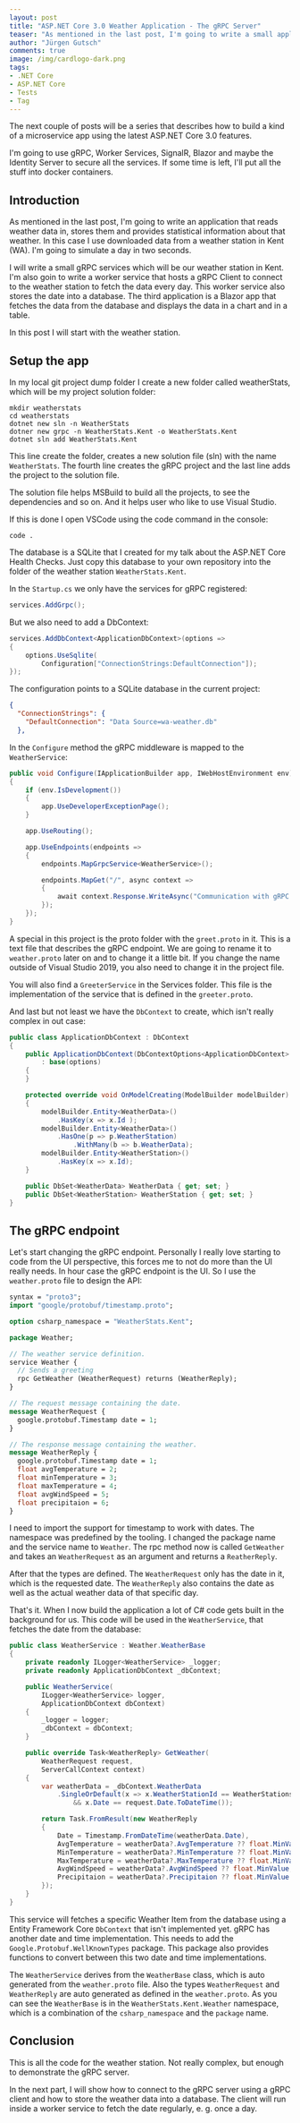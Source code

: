 ```yaml
---
layout: post
title: "ASP.NET Core 3.0 Weather Application - The gRPC Server"
teaser: "As mentioned in the last post, I'm going to write a small application to demonstrate gRPC, Worker Services, SignalR and Blazor to show the new stuff in ASP.NET Core. In this post I'm going to write about the gRPC server that acts as a weather station to provide the weather data to the main application."
author: "Jürgen Gutsch"
comments: true
image: /img/cardlogo-dark.png
tags: 
- .NET Core
- ASP.NET Core
- Tests
- Tag
---
```


The next couple of posts will be a series that describes how to build a kind of a microservice app using the latest ASP.NET Core 3.0 features.

I'm going to use gRPC, Worker Services, SignalR, Blazor and maybe the Identity Server to secure all the services. If some time is left, I'll put all the stuff into docker containers.

## Introduction

As mentioned in the last post, I'm going to write an application that reads weather data in, stores them and provides statistical information about that weather. In this case I use downloaded data from a weather station in Kent (WA). I'm going to simulate a day in two seconds. 

I will write a small gRPC services which will be our weather station in Kent. I'm also goin to write a worker service that hosts a gRPC Client to connect to the weather station to fetch the data every day. This worker service also stores the date into a database. The third application is a Blazor app that fetches the data from the database and displays the data in a chart and in a table.

In this post I will start with the weather station.

## Setup the app

In my local git project dump folder I create a new folder called weatherStats, which will be my project solution folder:

``` shell
mkdir weatherstats
cd weatherstats
dotnet new sln -n WeatherStats
dotner new grpc -n WeatherStats.Kent -o WeatherStats.Kent
dotnet sln add WeatherStats.Kent
```

This line create the folder, creates a new solution file (sln) with the name `WeatherStats`. The fourth line creates the gRPC project and the last line adds the project to the solution file.

The solution file helps MSBuild to build all the projects, to see the dependencies and so on. And it helps user who like to use Visual Studio.

If this is done I open VSCode using the code command in the console:

```shell
code .
```

The database is a SQLite that I created for my talk about the ASP.NET Core Health Checks. Just copy this database to your own repository into the folder of the weather station `WeatherStats.Kent`.

In the `Startup.cs` we only have the services for gRPC registered:

```csharp
services.AddGrpc();
```

But we also need to add a DbContext:

``` csharp
services.AddDbContext<ApplicationDbContext>(options =>
{
    options.UseSqlite(
        Configuration["ConnectionStrings:DefaultConnection"]);
});
```

The configuration points to a SQLite database in the current project:

``` json
{
  "ConnectionStrings": {
    "DefaultConnection": "Data Source=wa-weather.db"
  },
```

In the `Configure` method the gRPC middleware is mapped to the `WeatherService`:

```csharp
public void Configure(IApplicationBuilder app, IWebHostEnvironment env)
{
    if (env.IsDevelopment())
    {
        app.UseDeveloperExceptionPage();
    }

    app.UseRouting();

    app.UseEndpoints(endpoints =>
    {
        endpoints.MapGrpcService<WeatherService>();

        endpoints.MapGet("/", async context =>
        {
            await context.Response.WriteAsync("Communication with gRPC endpoints must be made through a gRPC client. To learn how to create a client, visit: https://go.microsoft.com/fwlink/?linkid=2086909");
        });
    });
}
```

A special in this project is the proto folder with the `greet.proto` in it. This is a text file that describes the gRPC endpoint. We are going to rename it to `weather.proto` later on and to change it a little bit. If you change the name outside of Visual Studio 2019, you also need to change it in the project file.

You will also find a `GreeterService` in the Services folder. This file is the implementation of the service that is defined in the `greeter.proto`.

And last but not least we have the `DbContext` to create, which isn't really complex in out case:

``` csharp
public class ApplicationDbContext : DbContext
{
    public ApplicationDbContext(DbContextOptions<ApplicationDbContext> options)
        : base(options)
    {
    }

    protected override void OnModelCreating(ModelBuilder modelBuilder)
    {
        modelBuilder.Entity<WeatherData>()
            .HasKey(x => x.Id );
        modelBuilder.Entity<WeatherData>()
            .HasOne(p => p.WeatherStation)
                .WithMany(b => b.WeatherData);
        modelBuilder.Entity<WeatherStation>()
            .HasKey(x => x.Id);
    }

    public DbSet<WeatherData> WeatherData { get; set; }
    public DbSet<WeatherStation> WeatherStation { get; set; }
}
```

## The gRPC endpoint

Let's start changing the gRPC endpoint. Personally I really love starting to code from the UI perspective, this forces me to not do more than the UI really needs. In hour case the gRPC endpoint is the UI. So I use the `weather.proto` file to design the API:

```protobuf
syntax = "proto3";
import "google/protobuf/timestamp.proto";

option csharp_namespace = "WeatherStats.Kent";

package Weather;

// The weather service definition.
service Weather {
  // Sends a greeting
  rpc GetWeather (WeatherRequest) returns (WeatherReply);
}

// The request message containing the date.
message WeatherRequest {
  google.protobuf.Timestamp date = 1;
}

// The response message containing the weather.
message WeatherReply {
  google.protobuf.Timestamp date = 1;
  float avgTemperature = 2;
  float minTemperature = 3;
  float maxTemperature = 4;
  float avgWindSpeed = 5;
  float precipitaion = 6;
}
```

I need to import the support for timestamp to work with dates. The namespace was predefined by the tooling. I changed the package name and the service name to `Weather`. The rpc method now is called `GetWeather` and takes an `WeatherRequest` as an argument and returns a `ReatherReply`.

After that the types are defined. The `WeatherRequest` only has the date in it, which is the requested date. The `WeatherReply` also contains the date as well as the actual weather data of that specific day.

That's it. When I now build the application a lot of C# code gets built in the background for us. This code will be used in the `WeatherService`, that fetches the date from the database:

``` csharp
public class WeatherService : Weather.WeatherBase
{
    private readonly ILogger<WeatherService> _logger;
    private readonly ApplicationDbContext _dbContext;

    public WeatherService(
        ILogger<WeatherService> logger,
        ApplicationDbContext dbContext)
    {
        _logger = logger;
        _dbContext = dbContext;
    }

    public override Task<WeatherReply> GetWeather(
        WeatherRequest request, 
        ServerCallContext context)
    {
        var weatherData = _dbContext.WeatherData
            .SingleOrDefault(x => x.WeatherStationId == WeatherStations.Kent
                && x.Date == request.Date.ToDateTime());

        return Task.FromResult(new WeatherReply
        {
            Date = Timestamp.FromDateTime(weatherData.Date),
            AvgTemperature = weatherData?.AvgTemperature ?? float.MinValue,
            MinTemperature = weatherData?.MinTemperature ?? float.MinValue,
            MaxTemperature = weatherData?.MaxTemperature ?? float.MinValue,
            AvgWindSpeed = weatherData?.AvgWindSpeed ?? float.MinValue,
            Precipitaion = weatherData?.Precipitaion ?? float.MinValue
        });
    }
}
```

This service will fetches a specific Weather Item from the database using a Entity Framework Core `DbContext` that isn't implemented yet. gRPC has another date and time implementation. This needs to add the `Google.Protobuf.WellKnownTypes` package. This package also provides functions to convert between this two date and time implementations.

The `WeatherService` derives from the `WeatherBase` class, which is auto generated from the `weather.proto` file. Also the types `WeatherRequest` and `WeatherReply` are auto generated as defined in the `weather.proto`. As you can see the `WeatherBase` is in the `WeatherStats.Kent.Weather` namespace, which is a combination of the `csharp_namespace` and the `package` name.

## Conclusion

This is all the code for the weather station. Not really complex, but enough to demonstrate the gRPC server. 

In the next part, I will show how to connect to the gRPC server using a gRPC client and how to store the weather data into a database. The client will run inside a worker service to fetch the date regularly, e. g. once a day.

